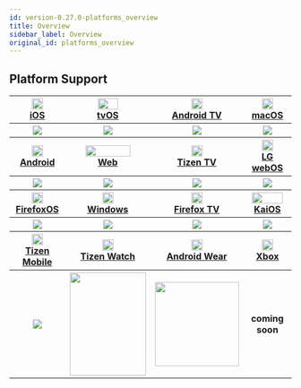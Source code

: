 ```yaml
---
id: version-0.27.0-platforms_overview
title: Overview
sidebar_label: Overview
original_id: platforms_overview
---
```


## Platform Support

<table>
  <tr>
    <th>
      <img src="https://renative.org/img/ic_ios.png" width=20 height=20 />
      </br>
      <a href="https://renative.org/docs/ios">iOS</a>
    </th><th>
      <img src="https://renative.org/img/ic_tvos.png" width=36 height=20 />
      </br>
      <a href="https://renative.org/docs/tvos">tvOS</a>
    </th><th>
      <img src="https://renative.org/img/ic_androidtv.png" width=20 height=20 />
      </br>
      <a href="https://renative.org/docs/androidtv">Android TV</a>
    </th><th>
      <img src="https://renative.org/img/ic_macos.png" width=20 height=20 />
      </br>
      <a href="https://renative.org/docs/macos">macOS</a>
    </th>
  </tr>
  <tr>
    <th>
      <img src="https://renative.org/img/rnv_ios.gif" />
    </th><th>
    <img src="https://renative.org/img/rnv_tvos.gif" />
    </th><th>
    <img src="https://renative.org/img/rnv_android-tv.gif" />
    </th><th>
    <img src="https://renative.org/img/rnv_macos.gif" />
    </th>
  </tr>
  <tr>
    <th>
    <img src="https://renative.org/img/ic_android.png" width=20 height=20 />
    </br>
    <a href="https://renative.org/docs/android">Android</a>
    </th><th>
    <img src="https://renative.org/img/ic_web.png" width=80 height=20 />
    </br>
    <a href="https://renative.org/docs/web">Web</a>
    </th><th>
    <img src="https://renative.org/img/ic_tizen.png" width=20 height=20 />
    </br>
    <a href="https://renative.org/docs/tizen">Tizen TV</a>
    </th><th>
    <img src="https://renative.org/img/ic_webos.png" width=20 height=20 />
    </br>
    <a href="https://renative.org/docs/webos">LG webOS</a>
    </th>
  </tr>
  <tr>
    <th>
    <img src="https://renative.org/img/rnv_android.gif" />
    </th><th>
    <img src="https://renative.org/img/rnv_web.gif" />
    </th><th>
    <img src="https://renative.org/img/rnv_tizen.gif" />
    </th><th>
    <img src="https://renative.org/img/rnv_webos.gif" />
    </th>
  </tr>
  <tr>
    <th>
    <img src="https://renative.org/img/ic_firefoxos.png" width=20 height=20 />
    </br>
    <a href="https://renative.org/docs/firefoxos">FirefoxOS</a>
    </th><th>
    <img src="https://renative.org/img/ic_windows.png" width=20 height=20 />
    </br>
    <a href="https://renative.org/docs/windows">Windows</a>
    </th><th>
    <img src="https://renative.org/img/ic_firefoxtv.png" width=20 height=20 />
    </br>
    <a href="https://renative.org/docs/firefoxtv">Firefox TV</a>
    </th><th>
    <img src="https://renative.org/img/ic_kaios.png" width=55 height=20 />
    </br>
    <a href="https://renative.org/docs/kaios">KaiOS</a>
    </th>
  </tr>
  <tr>
    <th>
    <img src="https://renative.org/img/rnv_firefoxos.gif" />
    </th><th>
    <img src="https://renative.org/img/rnv_windows.gif" />
    </th><th>
    <img src="https://renative.org/img/rnv_firefoxtv.gif" />
    </th><th>
    <img src="https://renative.org/img/rnv_kaios.gif" />
    </th>
  </tr>

  <tr>
    <th>
    <img src="https://renative.org/img/ic_tizen.png" width=20 height=20 />
    </br>
    <a href="https://renative.org/docs/tizenmobile">Tizen Mobile</a>
    </th><th>
    <img src="https://renative.org/img/ic_tizenwatch.png" width=20 height=20 />
    </br>
    <a href="https://renative.org/docs/tizenwatch">Tizen Watch</a>
    </th><th>
    <img src="https://renative.org/img/ic_androidwear.png" width=20 height=20 />
    </br>
    <a href="https://renative.org/docs/androidwear">Android Wear</a>
    </th><th>
    <img src="https://renative.org/img/ic_xbox.png" width=20 height=20 />
    </br>
    <a href="https://renative.org/docs/xbox">Xbox</a>
    </th>
  </tr>
  <tr>
    <th>
    <img src="https://renative.org/img/rnv_tizenmobile.gif" />
    </th><th>
    <img src="https://renative.org/img/rnv_tizenwatch.gif" width="136" height="184" />
    </th><th>
    <img src="https://renative.org/img/rnv_androidwear.gif" width="150" height="150" />
    </th><th>
    coming soon
    </th>
  </tr>
</table>
